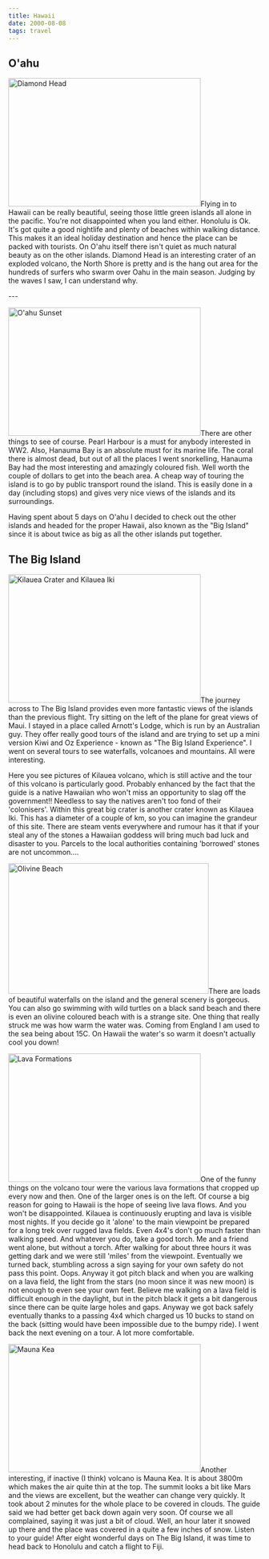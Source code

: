 ```yaml
---
title: Hawaii
date: 2000-08-08
tags: travel
---
```

<h2>O'ahu</h2>
<p><img alt="Diamond Head" src="/assets/images/diamondhead.jpg" width="384" height="256">Flying in to Hawaii can be really beautiful, seeing those little green islands all alone in the pacific. You're not disappointed when you land either. Honolulu is Ok. It's got quite a good nightlife and plenty of beaches within walking distance. This makes it an ideal holiday destination and hence the place can be packed with tourists. On O'ahu itself there isn't quiet as much natural beauty as on the other islands. Diamond Head is an interesting crater of an exploded volcano, the North Shore is pretty and is the hang out area for the hundreds of surfers who swarm over Oahu in the main season. Judging by the waves I saw, I can understand why.</p>
---

<p><img alt="O'ahu Sunset" src="/assets/images/oahusunset.jpg" width="384" height="256">There are other things to see of course. Pearl Harbour is a must for anybody interested in WW2. Also, Hanauma Bay is an absolute must for its marine life. The coral there is almost dead, but out of all the places I went snorkelling, Hanauma Bay had the most interesting and amazingly coloured fish. Well worth the couple of dollars to get into the beach area. A cheap way of touring the island is to go by public transport round the island. This is easily done in a day (including stops) and gives very nice views of the islands and its surroundings.</p>
<p>Having spent about 5 days on O'ahu I decided to check out the other islands and headed for the proper Hawaii, also known as the "Big Island" since it is about twice as big as all the other islands put together.</p>
<h2>The Big Island</h2>
<p><img alt="Kilauea Crater and Kilauea Iki" src="/assets/images/kilauea.jpg" width="384" height="256">The journey across to The Big Island provides even more fantastic views of the islands than the previous flight. Try sitting on the left of the plane for great views of Maui. I stayed in a place called Arnott's Lodge, which is run by an Australian guy. They offer really good tours of the island and are trying to set up a mini version Kiwi and Oz Experience - known as "The Big Island Experience". I went on several tours to see waterfalls, volcanoes and mountains. All were interesting.</p>
<p>Here you see pictures of Kilauea volcano, which is still active and the tour of this volcano is particularly good. Probably enhanced by the fact that the guide is a native Hawaiian who won't miss an opportunity to slag off the government!! Needless to say the natives aren't too fond of their 'colonisers'. Within this great big crater is another crater known as Kilauea Iki. This has a diameter of a couple of km, so you can imagine the grandeur of this site. There are steam vents everywhere and rumour has it that if your steal any of the stones a Hawaiian goddess will bring much bad luck and disaster to you. Parcels to the local authorities containing 'borrowed' stones are not uncommon....</p>
<p><img alt="Olivine Beach" src="/assets/images/olivineb.jpg" width="400" height="260">There are loads of beautiful waterfalls on the island and the general scenery is gorgeous. You can also go swimming with wild turtles on a black sand beach and there is even an olivine coloured beach with is a strange site. One thing that really struck me was how warm the water was. Coming from England I am used to the sea being about 15C. On Hawaii the water's so warm it doesn't actually cool you down!</p>
<p><img alt="Lava Formations" src="/assets/images/lavaformations.jpg" width="384" height="256">One of the funny things on the volcano tour were the various lava formations that cropped up every now and then. One of the larger ones is on the left. Of course a big reason for going to Hawaii is the hope of seeing live lava flows. And you won't be disappointed. Kilauea is continuously erupting and lava is visible most nights. If you decide go it 'alone' to the main viewpoint be prepared for a long trek over rugged lava fields. Even 4x4's don't go much faster than walking speed. And whatever you do, take a good torch. Me and a friend went alone, but without a torch. After walking for about three hours it was getting dark and we were still 'miles' from the viewpoint. Eventually we turned back, stumbling across a sign saying for your own safety do not pass this point. Oops. Anyway it got pitch black and when you are walking on a lava field, the light from the stars (no moon since it was new moon) is not enough to even see your own feet. Believe me walking on a lava field is difficult enough in the daylight, but in the pitch black it gets a bit dangerous since there can be quite large holes and gaps. Anyway we got back safely eventually thanks to a passing 4x4 which charged us 10 bucks to stand on the back (sitting would have been impossible due to the bumpy ride). I went back the next evening on a tour. A lot more comfortable.</p>
<p><img alt="Mauna Kea" src="/assets/images/maunakea.jpg" width="384" height="256">Another interesting, if inactive (I think) volcano is Mauna Kea. It is about 3800m which makes the air quite thin at the top. The summit looks a bit like Mars and the views are excellent, but the weather can change very quickly. It took about 2 minutes for the whole place to be covered in clouds. The guide said we had better get back down again very soon. Of course we all complained, saying it was just a bit of cloud. Well, an hour later it snowed up there and the place was covered in a quite a few inches of snow. Listen to your guide! After eight wonderful days on The Big Island, it was time to head back to Honolulu and catch a flight to Fiji.</p>